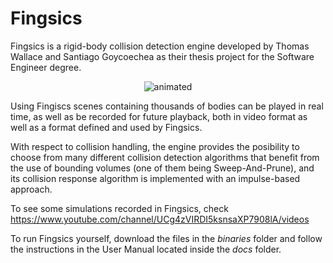 # Fingsics

Fingsics is a rigid-body collision detection engine developed by Thomas Wallace and Santiago Goycoechea as their thesis project for the Software Engineer degree.


<p align="center">
  <img src="https://github.com/sgoycoechea/Fingsics/blob/master/figs/fingiscs.gif" alt="animated" />
</p>

Using Fingiscs scenes containing thousands of bodies can be played in real time, as well as be recorded for future playback, both in video format as well as a format defined and used by Fingsics.

With respect to collision handling, the engine provides the posibility to choose from many different collision detection algorithms that benefit from the use of bounding volumes (one of them being Sweep-And-Prune), and its collision response algorithm is implemented with an impulse-based approach.

To see some simulations recorded in Fingsics, check https://www.youtube.com/channel/UCg4zVIRDI5ksnsaXP7908lA/videos

To run Fingsics yourself, download the files in the _binaries_ folder and follow the instructions in the User Manual located inside the _docs_ folder.
